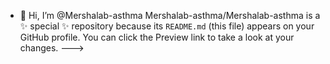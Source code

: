 - 👋 Hi, I’m @Mershalab-asthma
  Mershalab-asthma/Mershalab-asthma is a ✨ special ✨ repository because its `README.md` (this file) appears on your GitHub profile.
You can click the Preview link to take a look at your changes.
--->
